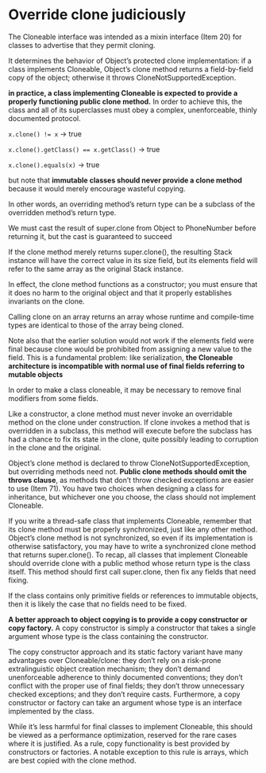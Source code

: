 # Override clone judiciously

The Cloneable interface was intended as a mixin interface (Item 20) for classes to
advertise that they permit cloning.

It determines
the behavior of Object’s protected clone implementation: if a class implements
Cloneable, Object’s clone method returns a field-by-field copy of the object;
otherwise it throws CloneNotSupportedException.

**in practice, a class implementing
Cloneable is expected to provide a properly functioning public clone method.**
In order to achieve this, the class and all of its superclasses must obey a complex,
unenforceable, thinly documented protocol.

`x.clone() != x` -> true

`x.clone().getClass() == x.getClass()` -> true

`x.clone().equals(x)` -> true

but note that
**immutable classes should never provide a clone method** because it would
merely encourage wasteful copying.

In other
words, an overriding method’s return type can be a subclass of the overridden
method’s return type.

We must
cast the result of super.clone from Object to PhoneNumber before returning it,
but the cast is guaranteed to succeed

If the clone method merely
returns super.clone(), the resulting Stack instance will have the correct value in
its size field, but its elements field will refer to the same array as the original
Stack instance.

In effect, the clone method functions as a constructor; you
must ensure that it does no harm to the original object and that it properly
establishes invariants on the clone.

Calling clone on an array returns an array whose runtime and compile-time types
are identical to those of the array being cloned.

Note also that the earlier solution would not work if the elements field were
final because clone would be prohibited from assigning a new value to the field.
This is a fundamental problem: like serialization, **the Cloneable architecture is
incompatible with normal use of final fields referring to mutable objects**

In order to make a class cloneable, it may be necessary to remove
final modifiers from some fields.

Like a constructor, a clone method must never invoke an overridable method
on the clone under construction. If clone invokes a method that is overridden
in a subclass, this method will execute before the subclass has had a chance
to fix its state in the clone, quite possibly leading to corruption in the clone and the
original.

Object’s clone method is declared to throw CloneNotSupportedException,
but overriding methods need not. **Public clone methods should omit the throws
clause**, as methods that don’t throw checked exceptions are easier to use (Item 71).
You have two choices when designing a class for inheritance, but
whichever one you choose, the class should not implement Cloneable.

If you write a thread-safe class that
implements Cloneable, remember that its clone method must be properly synchronized,
just like any other method. Object’s clone method is not
synchronized, so even if its implementation is otherwise satisfactory, you may
have to write a synchronized clone method that returns super.clone().
To recap, all classes that implement Cloneable should override clone with a
public method whose return type is the class itself. This method should first call
super.clone, then fix any fields that need fixing.

If the class contains only primitive fields or references
to immutable objects, then it is likely the case that no fields need to be fixed.

**A better approach to object copying is to
provide a copy constructor or copy factory.** A copy constructor is simply a
constructor that takes a single argument whose type is the class containing the
constructor.

The copy constructor approach and its static factory variant have many
advantages over Cloneable/clone: they don’t rely on a risk-prone extralinguistic
object creation mechanism; they don’t demand unenforceable adherence to thinly
documented conventions; they don’t conflict with the proper use of final fields;
they don’t throw unnecessary checked exceptions; and they don’t require casts.
Furthermore, a copy constructor or factory can take an argument whose type
is an interface implemented by the class.

While it’s less
harmful for final classes to implement Cloneable, this should be viewed as a performance
optimization, reserved for the rare cases where it is justified.
As a rule, copy functionality is best provided by constructors or factories. A notable
exception to this rule is arrays, which are best copied with the clone method.